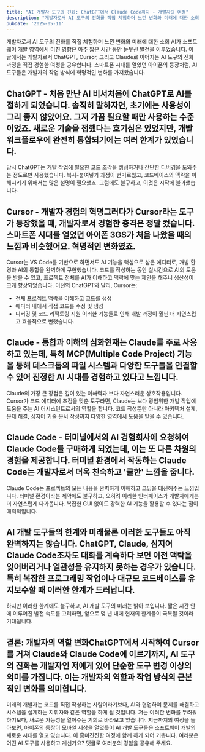 ```yaml
---
title: "AI 개발자 도구의 진화: ChatGPT에서 Claude Code까지 - 개발자의 여정"
description: "개발자로서 AI 도구의 진화를 직접 체험하며 느낀 변화와 미래에 대한 소회  AI가 소프트웨어 개발 영역에서 미친 영향은 아주 짧은 시간 동안 눈부신 발전을 이루었습니다. 이 글에서는 개발자로서 ChatGPT, Cursor, 그리고 Claude로 이어지는 AI 도구의 진화 과정을 직접..."
pubDate: '2025-05-11'
---
```


개발자로서 AI 도구의 진화를 직접 체험하며 느낀 변화와 미래에 대한 소회
AI가 소프트웨어 개발 영역에서 미친 영향은 아주 짧은 시간 동안 눈부신 발전을 이루었습니다. 이 글에서는 개발자로서 ChatGPT, Cursor, 그리고 Claude로 이어지는 AI 도구의 진화 과정을 직접 경험한 여정을 공유합니다. 스마트폰 시대를 열었던 아이폰의 등장처럼, AI 도구들은 개발자의 작업 방식에 혁명적인 변화를 가져왔습니다.

## ChatGPT - 처음 만난 AI 비서처음에 ChatGPT로 AI를 접하게 되었습니다. 솔직히 말하자면, 초기에는 사용성이 그리 좋지 않았어요. 그저 가끔 필요할 때만 사용하는 수준이었죠. 새로운 기술을 접했다는 호기심은 있었지만, 개발 워크플로우에 완전히 통합되기에는 여러 한계가 있었습니다.

당시 ChatGPT는 개발 작업에 필요한 코드 조각을 생성하거나 간단한 디버깅을 도와주는 정도로만 사용했습니다. 복사-붙여넣기 과정이 번거로웠고, 코드베이스의 맥락을 이해시키기 위해서는 많은 설명이 필요했죠. 그럼에도 불구하고, 이것은 시작에 불과했습니다.

## Cursor - 개발자 경험의 혁명그러다가 Cursor라는 도구가 등장했을 때, 개발자로서 경험한 충격은 정말 컸습니다. 스마트폰 시대를 열었던 아이폰 3GS가 처음 나왔을 때의 느낌과 비슷했어요. 혁명적인 변화였죠.

Cursor는 VS Code를 기반으로 하면서도 AI 기능을 핵심으로 삼은 에디터로, 개발 환경과 AI의 통합을 완벽하게 구현했습니다. 코드를 작성하는 동안 실시간으로 AI의 도움을 받을 수 있고, 프로젝트 전체를 AI가 이해하고 맥락에 맞는 제안을 해주니 생산성이 크게 향상되었습니다.
이전의 ChatGPT와 달리, Cursor는:
- 전체 프로젝트 맥락을 이해하고 코드를 생성
- 에디터 내에서 직접 코드를 수정 및 생성
- 디버깅 및 코드 리팩토링 지원
이러한 기능들로 인해 개발 과정이 훨씬 더 자연스럽고 효율적으로 변했습니다.

## Claude - 통합과 이해의 심화현재는 Claude를 주로 사용하고 있는데, 특히 MCP(Multiple Code Project) 기능을 통해 데스크톱의 파일 시스템과 다양한 도구들을 연결할 수 있어 진정한 AI 시대를 경험하고 있다고 느낍니다.

Claude의 가장 큰 장점은 깊이 있는 이해력과 보다 자연스러운 상호작용입니다. Cursor가 코드 에디터에 초점을 맞춘 도구라면, Claude는 보다 광범위한 개발 작업에 도움을 주는 AI 어시스턴트로서의 역할을 합니다. 코드 작성뿐만 아니라 아키텍처 설계, 문제 해결, 심지어 기술 문서 작성까지 다양한 영역에서 도움을 받을 수 있습니다.

## Claude Code - 터미널에서의 AI 경험회사에 요청하여 Claude Code를 구매하게 되었는데, 이는 또 다른 차원의 경험을 제공합니다. 터미널 환경에서 작동하는 Claude Code는 개발자로서 더욱 친숙하고 '쿨한' 느낌을 줍니다.

Claude Code는 프로젝트의 모든 내용을 완벽하게 이해하고 코딩을 대신해주는 느낌입니다. 터미널 환경이라는 제약에도 불구하고, 오히려 이러한 인터페이스가 개발자에게는 더 자연스럽게 다가옵니다. 복잡한 GUI 없이도 강력한 AI 기능을 활용할 수 있다는 점이 매력적입니다.

## AI 개발 도구들의 한계와 미래물론 이러한 도구들도 아직 완벽하지는 않습니다. ChatGPT, Claude, 심지어 Claude Code조차도 대화를 계속하다 보면 이전 맥락을 잊어버리거나 일관성을 유지하지 못하는 경우가 있습니다. 특히 복잡한 프로그래밍 작업이나 대규모 코드베이스를 유지보수할 때 이러한 한계가 드러납니다.

하지만 이러한 한계에도 불구하고, AI 개발 도구의 미래는 밝아 보입니다. 짧은 시간 안에 이루어진 발전 속도를 고려하면, 앞으로 몇 년 내에 현재의 한계들이 극복될 것이라 기대됩니다.

## 결론: 개발자의 역할 변화ChatGPT에서 시작하여 Cursor를 거쳐 Claude와 Claude Code에 이르기까지, AI 도구의 진화는 개발자인 저에게 있어 단순한 도구 변경 이상의 의미를 가집니다. 이는 개발자의 역할과 작업 방식의 근본적인 변화를 의미합니다.

미래의 개발자는 코드를 직접 작성하는 사람이라기보다, AI와 협업하여 문제를 해결하고 시스템을 설계하는 지휘자와 같은 역할을 하게 될 것입니다. 저는 이러한 변화를 두려워하기보다, 새로운 가능성을 열어주는 기회로 바라보고 있습니다.
지금까지의 여정을 돌아보면, 아이폰의 등장이 모바일 세상을 열었듯이 AI 개발 도구들은 소프트웨어 개발의 새로운 시대를 열고 있습니다. 이 흥미진진한 여정에 함께 하게 되어 기쁩니다. 여러분은 어떤 AI 도구를 사용하고 계신가요? 댓글로 여러분의 경험을 공유해 주세요.